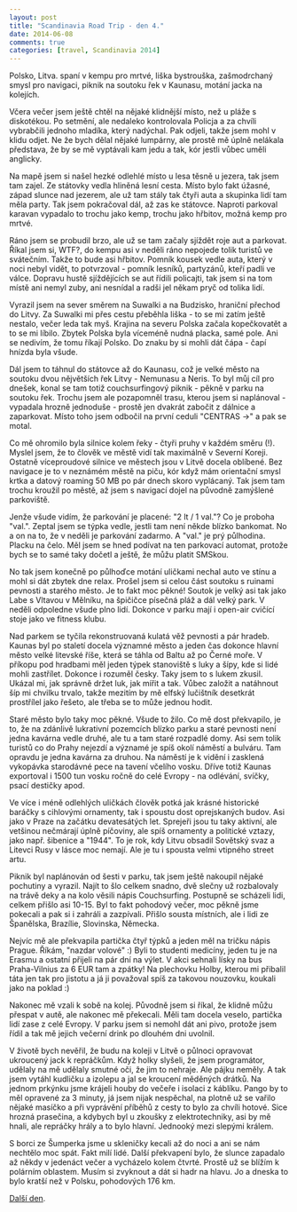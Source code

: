 ```yaml
---
layout: post
title: "Scandinavia Road Trip - den 4."
date: 2014-06-08
comments: true
categories: [travel, Scandinavia 2014]
---
```


Polsko, Litva. spaní v kempu pro mrtvé, liška bystrouška, zašmodrchaný smysl pro navigaci, piknik na soutoku řek v Kaunasu, motání jacka na kolejích.

<!--more-->

Včera večer jsem ještě chtěl na nějaké klidnější místo, než u pláže s diskotékou. Po setmění, ale nedaleko kontrolovala Policja a za chvíli vybrabčili jednoho mladíka, který nadýchal. Pak odjeli, takže jsem mohl v klidu odjet. Ne že bych dělal nějaké lumpárny, ale prostě mě úplně nelákala představa, že by se mě vyptávali kam jedu a tak, kór jestli vůbec uměli anglicky.

Na mapě jsem si našel hezké odlehlé místo u lesa těsně u jezera, tak jsem tam zajel. Ze státovky vedla hliněná lesní cesta. Místo bylo fakt úžasné, západ slunce nad jezerem, ale už tam stály tak čtyři auta a skupinka lidí tam měla party. Tak jsem pokračoval dál, až zas ke státovce. Naproti parkoval karavan vypadalo to trochu jako kemp, trochu jako hřbitov, možná kemp pro mrtvé.

Ráno jsem se probudil brzo, ale už se tam začaly sjíždět roje aut a parkovat. Říkal jsem si, WTF?, do kempu asi v neděli ráno nepojede tolik turistů ve svátečním. Takže to bude asi hřbitov. Pomník kousek vedle auta, který v noci nebyl vidět, to potvrzoval - pomník lesníků, partyzánů, kteří padli ve válce. Dopravu hustě sjíždějících se aut řídili policajti, tak jsem si na tom místě ani nemyl zuby, ani nesnídal a radši jel někam pryč od tolika lidí.

Vyrazil jsem na sever směrem na Suwalki a na Budzisko, hraniční přechod do Litvy. Za Suwalki mi přes cestu přeběhla liška - to se mi zatím ještě nestalo, večer leda tak myš. Krajina na severu Polska začala kopečkovatět a to se mi líbilo. Zbytek Polska byla víceméně nudná placka, samé pole. Ani se nedivím, že tomu říkají Polsko. Do znaku by si mohli dát čápa - čapí hnízda byla všude.

Dál jsem to táhnul do státovce až do Kaunasu, což je velké město na soutoku dvou nějvětších řek Litvy - Nemunasu a Neris. To byl můj cíl pro dnešek, konal se tam totiž couchsurfingový piknik - pěkně v parku na soutoku řek. Trochu jsem ale pozapomněl trasu, kterou jsem si naplánoval - vypadala hrozně jednoduše - prostě jen dvakrát zabočit z dálnice a zaparkovat. Místo toho jsem odbočil na první ceduli "CENTRAS ->" a pak se motal.

Co mě ohromilo byla silnice kolem řeky - čtyři pruhy v každém směru (!). Myslel jsem, že to člověk ve městě vidí tak maximálně v Severní Koreji. Ostatně víceproudové silnice ve městech jsou v Litvě docela oblíbené. Bez navigace je to v neznámém městě na piču, kór když mám orientační smysl krtka a datový roaming 50 MB po pár dnech skoro vyplácaný. Tak jsem tam trochu kroužil po městě, až jsem s navigací dojel na původně zamýšlené parkoviště.

Jenže všude vidím, že parkování je placené: "2 lt / 1 val."? Co je proboha "val.". Zeptal jsem se týpka vedle, jestli tam není někde blízko bankomat. No a on na to, že v neděli je parkování zadarmo. A "val." je prý půlhodina. Placku na čelo. Měl jsem se hned podívat na ten parkovací automat, protože bych se to samé taky dočetl a ještě, že můžu platit SMSkou.

No tak jsem konečně po půlhoďce motání uličkami nechal auto ve stínu a mohl si dát zbytek dne relax. Prošel jsem si celou část soutoku s ruinami pevnosti a starého město. Je to fakt moc pěkné! Soutok je velký asi tak jako Labe s Vltavou v Mělníku, na špičičce písečná pláž a dál velký park. V neděli odpoledne všude plno lidí. Dokonce v parku mají i open-air cvičící stoje jako ve fitness klubu.

Nad parkem se tyčila rekonstruovaná kulatá věž pevnosti a pár hradeb. Kaunas byl po staletí docela významné město a jeden čas dokonce hlavní město velké litevské říše, která se táhla od Baltu až po Černé moře. V příkopu pod hradbami měl jeden týpek stanoviště s luky a šípy, kde si lidé mohli zastřílet. Dokonce i rozuměl česky. Taky jsem to s lukem zkusil. Ukázal mi, jak správně držet luk, jak mířit a tak. Vůbec založit a natáhnout šíp mi chvilku trvalo, takže mezitím by mě elfský lučištník desetkrát prostřílel jako řešeto, ale třeba se to může jednou hodit.

Staré město bylo taky moc pěkné. Všude to žilo. Co mě dost překvapilo, je to, že na zdánlivě lukrativní pozemcích blízko parku a staré pevnosti není jedna kavárna vedle druhé, ale tu a tam staré rozpadlé domy. Asi sem tolik turistů co do Prahy nejezdí a významé je spíš okolí náměstí a bulváru. Tam opravdu je jedna kavárna za druhou. Na náměstí je k vidění i zasklená vykopávka starodávné pece na tavení včelího vosku. Dříve totiž Kaunas exportoval i 1500 tun vosku ročně do celé Evropy - na odlévání, svíčky, psací destičky apod.

Ve více i méně odlehlých uličkách člověk potká jak krásné historické baráčky s cihlovými ornamenty, tak i spoustu dost oprejskaných budov. Asi jako v Praze na začátku devatesátých let. Sprejeři jsou tu taky aktivní, ale vetšinou nečmárají úplně píčoviny, ale spíš ornamenty a politické vztazy, jako např. šibenice a "1944". To je rok, kdy Litvu obsadil Sovětský svaz a Litevci Rusy v lásce moc nemají. Ale je tu i spousta velmi vtipného street artu.

Piknik byl naplánován od šesti v parku, tak jsem ještě nakoupil nějaké pochutiny a vyrazil. Najít to šlo celkem snadno, dvě slečny už rozbalovaly na trávě deky a na kolo věsili nápis Couchsurfing. Postupně se scházeli lidi, celkem přišlo asi 10-15. Byl to fakt pohodový večer, moc pěkně jsme pokecali a pak si i zahráli a zazpívali. Přišlo sousta místních, ale i lidi ze Španělska, Brazílie, Slovinska, Německa.

Nejvíc mě ale překvapila partička čtyř týpků a jeden měl na tričku nápis Prague. Říkám, "nazdar volové" :) Byli to studenti medicíny, jeden tu je na Erasmu a ostatní přijeli na pár dní na výlet. V akci sehnali lísky na bus Praha-Vilnius za 6 EUR tam a zpátky! Na plechovku Holby, kterou mi přibalil táta jen tak pro jistotu a já ji považoval spíš za takovou nouzovku, koukali jako na poklad :)

Nakonec mě vzali k sobě na kolej. Původně jsem si říkal, že klidně můžu přespat v autě, ale nakonec mě překecali. Měli tam docela veselo, partička lidí zase z celé Evropy. V parku jsem si nemohl dát ani pivo, protože jsem řídil a tak mě jejich večerní drink po dlouhém dni uvolnil.

V životě bych nevěřil, že budu na koleji v Litvě o půlnoci opravovat ukroucený jack k repráčkům. Když holky slyšeli, že jsem programátor, udělaly na mě udělaly smutné oči, že jim to nehraje. Ale pájku neměly. A tak jsem vytáhl kudličku a izolepu a jal se kroucení měděných drátků. Na jednom prkýnku jsme krájeli houby do večeře i isolaci z káblíku. Pango by to měl opravené za 3 minuty, já jsem nijak nespěchal, na plotně už se vařilo nějaké masíčko a při vyprávění příběhů z cesty to bylo za chvíli hotové. Sice hrozná prasečina, a kdybych byl u zkoušky z elektrotechniky, asi by mě hnali, ale repráčky hrály a to bylo hlavní. Jednooký mezi slepými králem.

S borci ze Šumperka jsme u skleničky kecali až do noci a ani se nám nechtělo moc spát. Fakt milí lidé. Další překvapení bylo, že slunce zapadalo až někdy v jedenáct večer a vycházelo kolem čtvrté. Prostě už se blížím k polárním oblastem. Musím si zvyknout a dát si hadr na hlavu. Jo a dneska to bylo kratší než v Polsku, pohodových 176 km.

[Další den](/blog/2014/scandinavia-road-trip-day-05/).